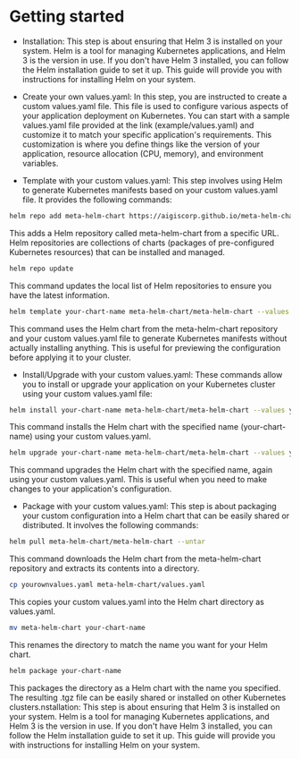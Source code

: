 # Getting started

- Installation: This step is about ensuring that Helm 3 is installed on your system. Helm is a tool for managing Kubernetes applications, and Helm 3 is the version in use. If you don't have Helm 3 installed, you can follow the Helm installation guide to set it up. This guide will provide you with instructions for installing Helm on your system.

- Create your own values.yaml: In this step, you are instructed to create a custom values.yaml file. This file is used to configure various aspects of your application deployment on Kubernetes. You can start with a sample values.yaml file provided at the link (example/values.yaml) and customize it to match your specific application's requirements. This customization is where you define things like the version of your application, resource allocation (CPU, memory), and environment variables.

- Template with your custom values.yaml: This step involves using Helm to generate Kubernetes manifests based on your custom values.yaml file. It provides the following commands:

```sh
helm repo add meta-helm-chart https://aigiscorp.github.io/meta-helm-chart/
```

This adds a Helm repository called meta-helm-chart from a specific URL. Helm repositories are collections of charts (packages of pre-configured Kubernetes resources) that can be installed and managed.

```sh
helm repo update
```

This command updates the local list of Helm repositories to ensure you have the latest information.

```sh
helm template your-chart-name meta-helm-chart/meta-helm-chart --values yourownvalues.yaml
```

This command uses the Helm chart from the meta-helm-chart repository and your custom values.yaml file to generate Kubernetes manifests without actually installing anything. This is useful for previewing the configuration before applying it to your cluster.

- Install/Upgrade with your custom values.yaml: These commands allow you to install or upgrade your application on your Kubernetes cluster using your custom values.yaml file:

```sh
helm install your-chart-name meta-helm-chart/meta-helm-chart --values yourownvalues.yaml
```

This command installs the Helm chart with the specified name (your-chart-name) using your custom values.yaml.

```sh
helm upgrade your-chart-name meta-helm-chart/meta-helm-chart --values yourownvalues.yaml
```

This command upgrades the Helm chart with the specified name, again using your custom values.yaml. This is useful when you need to make changes to your application's configuration.

- Package with your custom values.yaml: This step is about packaging your custom configuration into a Helm chart that can be easily shared or distributed. It involves the following commands:

```sh
helm pull meta-helm-chart/meta-helm-chart --untar
```

This command downloads the Helm chart from the meta-helm-chart repository and extracts its contents into a directory.

```sh
cp yourownvalues.yaml meta-helm-chart/values.yaml
```

This copies your custom values.yaml into the Helm chart directory as values.yaml.

```sh
mv meta-helm-chart your-chart-name
```

This renames the directory to match the name you want for your Helm chart.

```sh
helm package your-chart-name
```

This packages the directory as a Helm chart with the name you specified. The resulting .tgz file can be easily shared or installed on other Kubernetes clusters.nstallation: This step is about ensuring that Helm 3 is installed on your system. Helm is a tool for managing Kubernetes applications, and Helm 3 is the version in use. If you don't have Helm 3 installed, you can follow the Helm installation guide to set it up. This guide will provide you with instructions for installing Helm on your system.
